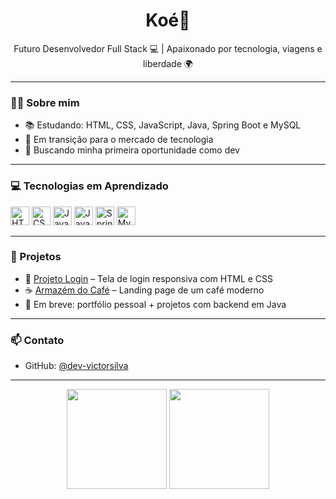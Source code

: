 <h1 align="center">Koé👋</h1>

<p align="center">
  Futuro Desenvolvedor Full Stack 💻 | Apaixonado por tecnologia, viagens e liberdade 🌍
</p>

---

### 👨‍💻 Sobre mim

- 📚 Estudando: HTML, CSS, JavaScript, Java, Spring Boot e MySQL  
- 🚀 Em transição para o mercado de tecnologia  
- 🎯 Buscando minha primeira oportunidade como dev

---

### 💻 Tecnologias em Aprendizado

<p>
  <img src="https://cdn.jsdelivr.net/gh/devicons/devicon/icons/html5/html5-original.svg" width="30" alt="HTML" />
  <img src="https://cdn.jsdelivr.net/gh/devicons/devicon/icons/css3/css3-original.svg" width="30" alt="CSS" />
  <img src="https://cdn.jsdelivr.net/gh/devicons/devicon/icons/javascript/javascript-original.svg" width="30" alt="JavaScript" />
  <img src="https://cdn.jsdelivr.net/gh/devicons/devicon/icons/java/java-original.svg" width="30" alt="Java" />
  <img src="https://cdn.jsdelivr.net/gh/devicons/devicon/icons/spring/spring-original.svg" width="30" alt="Spring Boot" />
  <img src="https://cdn.jsdelivr.net/gh/devicons/devicon/icons/mysql/mysql-original.svg" width="30" alt="MySQL" />
</p>

---

### 🧪 Projetos

- 🔐 [Projeto Login](https://github.com/dev-victorsilva/projeto-login) – Tela de login responsiva com HTML e CSS  
- ☕ [Armazém do Café](https://github.com/dev-victorsilva/projeto-landing-page-cafe) – Landing page de um café moderno  
- 🔧 Em breve: portfólio pessoal + projetos com backend em Java  

---

### 📫 Contato

- GitHub: [@dev-victorsilva](https://github.com/vs-fullstack)

---

<div align="center">
  <img height="160" src="https://github-readme-stats.vercel.app/api?username=dev-victorsilva&show_icons=true&theme=radical" />
  <img height="160" src="https://github-readme-stats.vercel.app/api/top-langs/?username=dev-victorsilva&layout=compact&theme=radical" />
</div>
